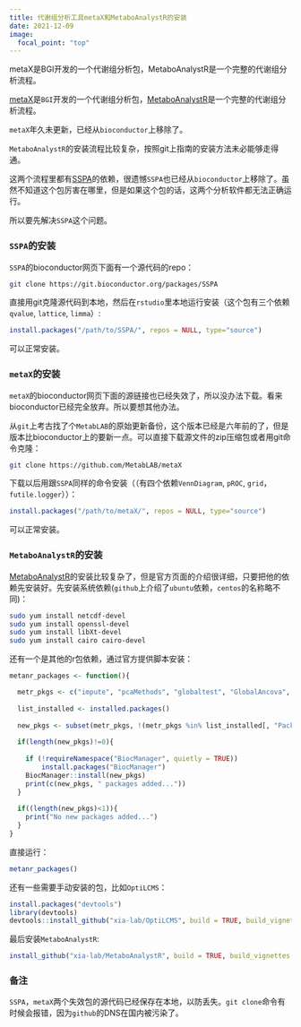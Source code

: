 ```yaml
---
title: 代谢组分析工具metaX和MetaboAnalystR的安装
date: 2021-12-09
image:
  focal_point: "top"
---
```


metaX是BGI开发的一个代谢组分析包，MetaboAnalystR是一个完整的代谢组分析流程。

<!--more-->

[metaX](https://bioconductor.statistik.tu-dortmund.de/packages/3.2/bioc/html/metaX.html)是`BGI`开发的一个代谢组分析包，[MetaboAnalystR](https://github.com/xia-lab/MetaboAnalystR)是一个完整的代谢组分析流程。

`metaX`年久未更新，已经从`bioconductor`上移除了。

`MetaboAnalystR`的安装流程比较复杂，按照git上指南的安装方法未必能够走得通。

这两个流程里都有[SSPA](https://mirrors.nju.edu.cn/bioconductor/packages/3.5/bioc/html/SSPA.html)的依赖，很遗憾`SSPA`也已经从`bioconductor`上移除了。虽然不知道这个包厉害在哪里，但是如果这个包的话，这两个分析软件都无法正确运行。

所以要先解决`SSPA`这个问题。

### `SSPA`的安装

`SSPA`的bioconductor网页下面有一个源代码的repo：
```bash
git clone https://git.bioconductor.org/packages/SSPA
```
直接用git克隆源代码到本地，然后在`rstudio`里本地运行安装（这个包有三个依赖`qvalue`, `lattice`, `limma`）:
```r
install.packages("/path/to/SSPA/", repos = NULL, type="source")
```
可以正常安装。

### `metaX`的安装

`metaX`的bioconductor网页下面的源链接也已经失效了，所以没办法下载。看来bioconductor已经完全放弃。所以要想其他办法。

从`git`上考古找了个`MetabLAB`的原始更新备份，这个版本已经是六年前的了，但是版本比bioconductor上的要新一点。可以直接下载源文件的zip压缩包或者用git命令克隆：
```bash
git clone https://github.com/MetabLAB/metaX
```
下载以后用跟`SSPA`同样的命令安装（（有四个依赖`VennDiagram`, `pROC`, `grid`，`futile.logger`））：
```r
install.packages("/path/to/metaX/", repos = NULL, type="source")
```
可以正常安装。

### `MetaboAnalystR`的安装
[MetaboAnalystR](https://github.com/xia-lab/MetaboAnalystR)的安装比较复杂了，但是官方页面的介绍很详细，只要把他的依赖先安装好。先安装系统依赖(`github`上介绍了`ubuntu`依赖，`centos`的名称略不同)：
```bash
sudo yum install netcdf-devel
sudo yum install openssl-devel
sudo yum install libXt-devel
sudo yum install cairo cairo-devel
```
还有一个是其他的r包依赖，通过官方提供脚本安装：
```r
metanr_packages <- function(){

  metr_pkgs <- c("impute", "pcaMethods", "globaltest", "GlobalAncova", "Rgraphviz", "preprocessCore", "genefilter", "SSPA", "sva", "limma", "KEGGgraph", "siggenes","BiocParallel", "MSnbase", "multtest","RBGL","edgeR","fgsea","devtools","crmn","httr","qs")
  
  list_installed <- installed.packages()
  
  new_pkgs <- subset(metr_pkgs, !(metr_pkgs %in% list_installed[, "Package"]))
  
  if(length(new_pkgs)!=0){
    
    if (!requireNamespace("BiocManager", quietly = TRUE))
        install.packages("BiocManager")
    BiocManager::install(new_pkgs)
    print(c(new_pkgs, " packages added..."))
  }
  
  if((length(new_pkgs)<1)){
    print("No new packages added...")
  }
}
```
直接运行：
```r
metanr_packages()
```
还有一些需要手动安装的包，比如`OptiLCMS`：
```r
install.packages("devtools")
library(devtools)
devtools::install_github("xia-lab/OptiLCMS", build = TRUE, build_vignettes = FALSE, build_manual =TRUE)
```
最后安装`MetaboAnalystR`:
```r
install_github("xia-lab/MetaboAnalystR", build = TRUE, build_vignettes = TRUE, build_manual =TRUE)
```

### 备注

`SSPA`，`metaX`两个失效包的源代码已经保存在本地，以防丢失。`git clone`命令有时候会报错，因为`github`的DNS在国内被污染了。